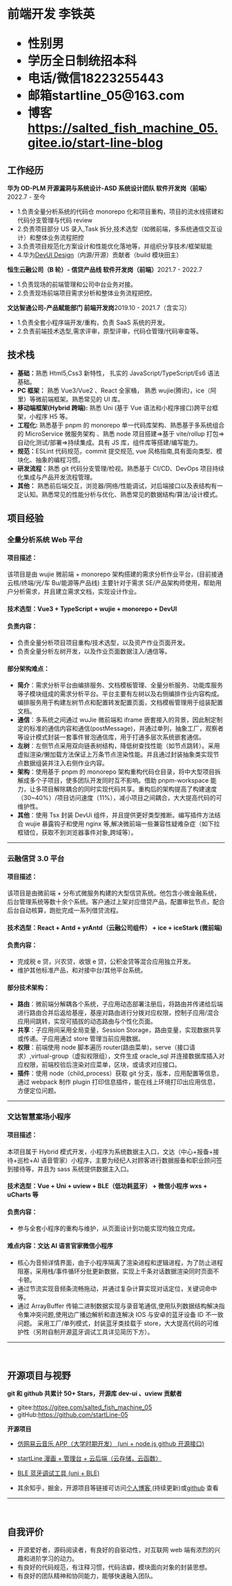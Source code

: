 <h1>
  <span>前端开发</span>
  <span>李铁英</span> <br>
  <ul>
    <li><span>性别</span>男</li>
    <li><span>学历</span>全日制统招本科</li>
    <li><span>电话/微信</span>18223255443</li>
    <li><span>邮箱</span>startline_05@163.com</li>
    <li><span>博客</span><a href="https://salted_fish_machine_05.gitee.io/start-line-blog">https://salted_fish_machine_05.gitee.io/start-line-blog</a></li>
  </ul>
</h1>

## 工作经历

**华为 OD-PLM 开源漏洞与系统设计-ASD 系统设计团队 软件开发岗（前端）**<span class="right">2022.7 - 至今</span><br>

- 1.负责全量分析系统的代码仓 monorepo 化和项目重构，项目的流水线搭建和代码分支管理与代码 review
- 2.负责项目部分 US 录入,Task 拆分,技术选型（如微前端，多系统通信交互设计）和整体业务流程把控
- 3.负责项目规范化方案设计和性能优化落地等，并组织分享技术/框架赋能
- 4.华为<a href="https://github.com/DevCloudFE">DevUI Design</a>（内源/开源）贡献者（build 模块田主）

**恒生云融公司（B 轮）- 信贷产品线 软件开发岗（前端）**<span class="right">2021.7 - 2022.7</span><br>

- 1.负责现场的前端管理和公司中台业务对接。
- 2.负责现场前端项目需求分析和整体业务流程把控。
  <br/>

**文达智通公司-产品赋能部门 前端开发岗**<span class="right">2019.10 - 2021.7（含实习）</span><br>

- 1.负责全套小程序端开发/重构，负责 SaaS 系统的开发。
- 2.负责前端技术选型,需求评审，原型评审，代码仓管理/代码审查等。
  <br/>

## 技术栈

- <b>基础：</b>熟悉 Html5,Css3 新特性， 扎实的 JavaScript/TypeScript/Es6 语法基础。
- <b>PC 框架：</b> 熟悉 Vue3/Vue2 、React 全家桶， 熟悉 wujie(腾讯)，ice（阿里）等微前端框架。熟悉常见的 UI 库。
- <b>移动端框架(Hybrid 跨端):</b> 熟悉 Uni (基于 Vue 语法和小程序接口)跨平台框架，小程序 H5 等。
- <b>工程化:</b> 熟悉基于 pnpm 的 monorepo 单一代码库架构、熟悉基于多系统组合的 MicroService 微服务架构 、熟悉 node 项目搭建=>基于 vite/rollup 打包=>自动化测试/部署=>持续集成。具有 JS 库，组件库等搭建/编写能力。
- <b>规范：</b>ESLint 代码规范，commit 提交规范, vue 风格指南,具有面向类型、模块化、抽象的编程习惯。
- <b>研发流程：</b>熟悉 git 代码分支管理/检视。熟悉基于 CI/CD、DevOps 项目持续化集成与产品开发流程管理。
- <b>其他：</b> 熟悉前后端交互，浏览器/网络/性能调试，对后端接口以及表结构有一定认知。熟悉常见的性能分析与优化、熟悉常见的数据结构/算法/设计模式。

## 项目经验

### **全量分析系统 Web 平台**

#### **项目描述**：

该项目是由 wujie 微前端 + monorepo 架构搭建的需求分析作业平台，(目前接通云核/终端/光/车 Bu/能源等产品线) 主要针对于需求 SE/产品架构师使用，帮助用户分析需求，并且建立需求文档，实现设计作业。

#### 技术选型：Vue3 + TypeScript + wujie + monorepo + DevUI

#### 负责内容：

- 负责全量分析项目项目重构/技术选型，以及资产作业页面开发。
- 负责全量分析左树开发，以及作业页面数据注入/通信等。

#### 部分架构难点：

- **简介**：需求分析平台由编排服务、文档模板管理、全量分析服务、功能库服务等子模块组成的需求分析平台。平台主要有左树以及右侧编排作业内容构成。编排服务用于构建左树节点和配置转发配置页面，文档模板管理用于组装配置文档。
- **通信**：多系统之间通过 wuJie 微前端和 iframe 嵌套接入的背景，因此制定制定的标准的通信内容和通信(postMessage)，并通过单列，抽象工厂，观察者等设计模式封装一套事件冒泡通信库，用于打通多层次系统嵌套通信。
- **左树**：左侧节点采用双向链表树结构，降低树查找性能（如节点跳转）。采用虚拟渲染/懒加载方法保证上万条节点渲染性能。并且通过封装抽象类实现节点数据组装并注入右侧作业内容。
- **架构**：使用基于 pnpm 的 monorepo 架构重构代码仓目录，将中大型项目拆解成多个子项目，使多团队开发同时互不影响。借助 pnpm-workspace 能力，让多项目解除耦合的同时实现代码共享。重构后的架构提高了构建速度（30~40%）/项目访问速度（11%），减小项目之间耦合，大大提高代码的可维护性。
- **其他**：使用 Tsx 封装 DevUi 组件，并且提供更好类型推断。编写插件方法结合 wujie 暴露钩子和使用 nginx 等,解决微前端一些兼容性疑难杂症（如下拉框错位，获取不到浏览器事件对象,跨域等）。

---

### **云融信贷 3.0 平台**

#### **项目描述**：

该项目是由微前端 + 分布式微服务构建的大型信贷系统。他包含小微金融系统，后台管理系统等数十余个系统。客户通过上架对应借贷产品，配置审批节点，配合后台自动核算，跑批完成一系列借贷流程。

#### 技术选型：React + Antd + yrAntd（云融公司组件） + ice + iceStark (微前端)

#### 负责内容：

- 完成税 e 贷，兴农贷，收银 e 贷，公积金贷等混合应用独立开发。
- 维护其他标准产品，和对接中台/其他平台系统。

#### 部分技术架构：

- **路由**：微前端分解耦各个系统，子应用动态部署注册后，将路由并传递给后端进行路由合并后返给基座，基座对路由进行分拨对应权限，控制子应用/混合应用间跳转，实现可插拔的动态路由与个性化页面。
- **共享**：子应用间采用全局变量，Session Storage，路由变量，实现数据共享或传递。子应用通过 store 管理当前应用数据。
- **权限**：前端使用 node 脚本遍历 router(路由菜单)，serve（接口请求）,virtual-group（虚拟权限组），文件生成 oracle_sql 并连接数据库插入对应权限，前端校验后渲染对应菜单，区块，或请求对应接口。
- **插件**：使用 node（child_process）获取 git 分支，版本，应用配置等信息，通过 webpack 制作 plugin 打印信息插件，能在线上环境打印出应用信息，方便定位问题。

---

### 文达智慧案场小程序

#### 项目描述：

本项目属于 Hybrid 模式开发，小程序为系统数据主入口，文达（中心+报备+接待+巡检+AI 语音管家）小程序，主要为经纪人对顾客进行数据报备和职业顾问签到接待等，并且为 sass 系统提供数据主入口。

#### 技术选型：**Vue + Uni + uview + BLE（低功耗蓝牙） + 微信小程序 wxs + uCharts 等**

#### 负责内容：

- 参与全套小程序的重构与维护，从页面设计到功能实现均独立完成。

#### 难点内容：文达 AI 语言官家微信小程序

- 核心为音频详情界面，由于小程序隔离了渲染进程和逻辑进程，为了防止进程阻塞，采用栈/事件循环分批更新数据，实现上千条对话数据渲染同时页面不卡顿。
- 通过节流实现音频条流畅拖动，并通过复杂计算实现对话定位，关键词命中等。
- 通过 ArrayBuffer 传输二进制数据实现与录音笔通信,使用队列数据结构解决指令集冲突问题,使用边广播边解析和直连解决 IOS 与安卓的蓝牙设备 ID 不一致问题。
  采用工厂/单列模式，封装蓝牙类挂载于 store，大大提高代码的可维护性（另附自制开源蓝牙调试工具详见简历下方）。

---

<br>

## 开源项目与视野

**git 和 github 共累计 50+ Stars，开源库 dev-ui 、uview 贡献者**

- gitee:<a href="https://gitee.com/salted_fish_machine_05">https://gitee.com/salted_fish_machine_05</a>
- gitHub:<a href="https://github.com/startLine-05">https://github.com/startLine-05</a>

**开源项目**

- <a href="https://gitee.com/salted_fish_machine_05/uni-app-wangyiyun">仿网易云音乐 APP（大学时期开发） (uni + node.js github 开源接口)</a>
- <a href="https://github.com/startLine-05/startline-caricature-client">startLine 漫画 + 管理台 + 云后端（云存储，云函数）</a>
- <a href="https://github.com/startLine-05/uni-BLE">BLE 蓝牙调试工具 (uni + BLE)</a>

- 其余知乎，掘金，开源项目等链接可访问<a href="https://salted_fish_machine_05.gitee.io/start-line-blog">个人博客 </a>(持续更新)或<a href="https://github.com/startLine-05">github</a> 查看

---

<br>

## 自我评价

- 开源爱好者，源码阅读者，有良好的自驱动性，对互联网 web 端有浓烈的兴趣和进阶学习的动力。
- 有良好的代码规范，有注释习惯，代码洁癖，模块面向对象的封装思想。
- 有良好的团队精神和协同能力，能够快速融入团队。
